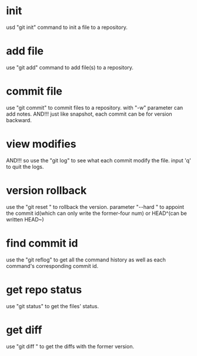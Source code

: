 # init
usd "git init" command to init a file to a repository.
# add file
use "git add" command to add file(s) to a repository.
# commit file
use "git commit" to commit files to a repository.
with "-w" parameter can add notes.
AND!!! just like snapshot, each commit can be for version backward.
# view modifies
AND!!! so use the "git log" to see what each commit modify the file.
input 'q' to quit the logs.
# version rollback
use the "git reset " to rollback the version.
parameter "--hard <pointer>" to appoint the commit id(which can only write the former-four num) or HEAD^(can be written HEAD~<num>)
# find commit id
use the "git reflog" to get all the command history as well as each command's corresponding commit id.
# get repo status
use "git status" to get the files' status.
# get diff 
use "git diff <filename>" to get the diffs with the former version.

